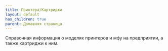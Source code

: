 ```yaml
---
title: Принтера/Картриджи
layout: default
has_children: true
parent: Домашняя страница
---
```


Справочная информация о моделях принтеров и мфу на предприятии, а также картриджи к ним.